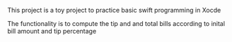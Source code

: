 This project is a toy project to practice basic swift programming
in Xocde

The functionality is to compute the tip and and total bills according
to inital bill amount and tip percentage



